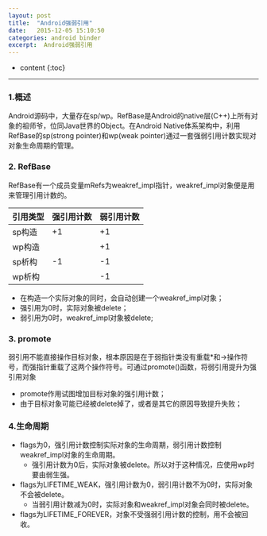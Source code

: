 ```yaml
---
layout: post
title:  "Android强弱引用"
date:   2015-12-05 15:10:50
categories: android binder
excerpt:  Android强弱引用
---
```


* content
{:toc}


---

### 1.概述
Android源码中，大量存在sp/wp。RefBase是Android的native层(C++)上所有对象的祖师爷，位同Java世界的Object。在Android Native体系架构中，利用RefBase的sp(strong pointer)和wp(weak pointer)通过一套强弱引用计数实现对对象生命周期的管理。

### 2. RefBase
RefBase有一个成员变量mRefs为weakref_impl指针，weakref_impl对象便是用来管理引用计数的。

|引用类型|强引用计数|弱引用计数|
|---|---|---|
|sp构造|+1|+1|
|wp构造||+1|
|sp析构|-1|-1|
|wp析构||-1|


- 在构造一个实际对象的同时，会自动创建一个weakref_impl对象；
- 强引用为0时，实际对象被delete；
- 弱引用为0时，weakref_impl对象被delete;

### 3. promote
弱引用不能直接操作目标对象，根本原因是在于弱指针类没有重载*和->操作符号，而强指针重载了这两个操作符号。可通过promote()函数，将弱引用提升为强引用对象

- promote作用试图增加目标对象的强引用计数；
- 由于目标对象可能已经被delete掉了，或者是其它的原因导致提升失败；

### 4.生命周期

- flags为0，强引用计数控制实际对象的生命周期，弱引用计数控制weakref_impl对象的生命周期。
	- 强引用计数为0后，实际对象被delete。所以对于这种情况，应使用wp时要由弱生强。
- flags为LIFETIME_WEAK，强引用计数为0，弱引用计数不为0时，实际对象不会被delete。
	- 当弱引用计数减为0时，实际对象和weakref_impl对象会同时被delete。
- flags为LIFETIME_FOREVER，对象不受强弱引用计数的控制，用不会被回收。